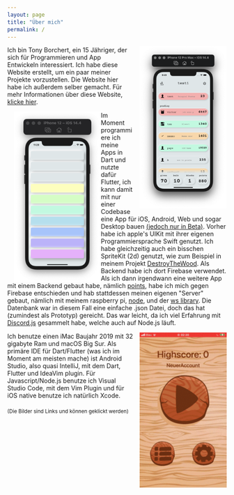 ```yaml
---
layout: page
title: "Über mich"
permalink: /
---
```


<p><a href="https://tonyborchert.xyz/points/"><img width="150" src="/assets/points/png/homepage.png" alt="homepage" style="width:200px;height:auto;margin-left:15px;float:right;"></a>
Ich bin Tony Borchert, ein 15 Jähriger, der sich für Programmieren und App Entwickeln interessiert. Ich habe diese Website erstellt, um ein paar meiner Projekte vorzustellen. Die Website hier habe ich außerdem selber gemacht. Für mehr Informationen über diese Website, <a href="https://tonyborchert.xyz/website/">klicke hier</a>.</p> 


<a href="https://tonyborchert.xyz/soundmeter/"><img width="150" alt="homepage" style="width:200px;height:auto;margin-left:15px;float:left;"  src="/assets/soundmeter/png/sound.png"> </a>

<p>Im Moment programmiere ich meine Apps in Dart und nutzte dafür Flutter, ich kann damit mit nur einer Codebase eine App für iOS, Android, Web und sogar Desktop bauen <a href="https://flutter.dev/desktop#beta-snapshot-in-stable-channel/">(jedoch nur in Beta)</a>. Vorher habe ich apple's UIKit mit ihrer eigenen Programmiersprache Swift genutzt. Ich habe gleichzeitig auch ein bisschen SpriteKit (2d) genutzt, wie zum Beispiel in meinem Projekt <a href="https://tonyborchert.xyz/destroythewood/">DestroyTheWood</a>. Als Backend habe ich dort Firebase verwendet. Als ich dann irgendwann eine weitere App mit einem Backend gebaut habe, nämlich <a href="https://tonyborchert.xyz/points/">points</a>, habe ich mich gegen Firebase entschieden und hab stattdessen meinen eigenen "Server" gebaut, nämlich mit meinem raspberry pi, <a href="https://nodejs.org/de/">node</a>, und der <a href="https://www.npmjs.com/package/ws/">ws library</a>. Die Datenbank war in diesem Fall eine einfache .json Datei, doch das hat (zumindest als Prototyp) gereicht. Das war leicht, da ich viel Erfahrung mit <a href="https://discord.js.org/" >Discord.js</a> gesammelt habe, welche auch auf Node.js läuft.</p>

<a href="https://tonyborchert.xyz/destroythewood/"><img width="150" style="width:200px;height:auto;margin-left:15px;float:right;" alt="homepage" src="/assets/destroythewood/gif/spielen.gif"></a>

<p>Ich benutze einen iMac Baujahr 2019 mit 32 gigabyte Ram und macOS Big Sur. Als primäre IDE für Dart/Flutter (was ich im Moment am meisten mache) ist Android Studio, also quasi IntelliJ, mit dem Dart, Flutter und IdeaVim plugin. Für Javascript/Node.js benutze ich Visual Studio Code, mit dem Vim Plugin und für iOS native benutze ich natürlich Xcode.</p>


<sub>(Die Bilder sind Links und können geklickt werden)</sub>


